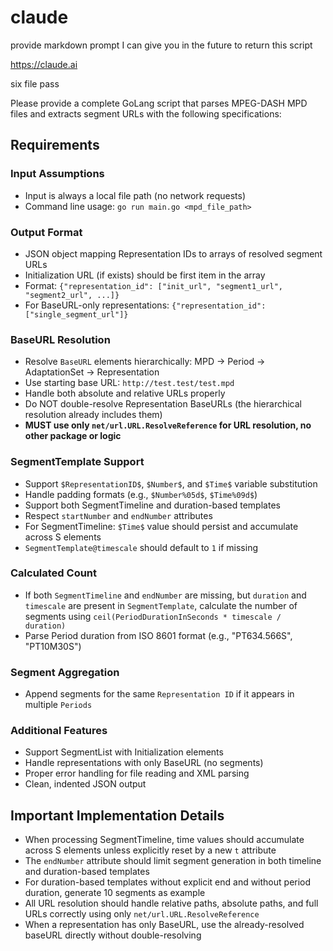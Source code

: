 # claude

provide markdown prompt I can give you in the future to return this script

https://claude.ai

six file pass

Please provide a complete GoLang script that parses MPEG-DASH MPD files and
extracts segment URLs with the following specifications:

## Requirements

### Input Assumptions
- Input is always a local file path (no network requests)
- Command line usage: `go run main.go <mpd_file_path>`

### Output Format
- JSON object mapping Representation IDs to arrays of resolved segment URLs
- Initialization URL (if exists) should be first item in the array
- Format: `{"representation_id": ["init_url", "segment1_url", "segment2_url", ...]}`
- For BaseURL-only representations: `{"representation_id": ["single_segment_url"]}`

### BaseURL Resolution
- Resolve `BaseURL` elements hierarchically: MPD → Period → AdaptationSet → Representation
- Use starting base URL: `http://test.test/test.mpd`
- Handle both absolute and relative URLs properly
- Do NOT double-resolve Representation BaseURLs (the hierarchical resolution already includes them)
- **MUST use only `net/url.URL.ResolveReference` for URL resolution, no other package or logic**

### SegmentTemplate Support
- Support `$RepresentationID$`, `$Number$`, and `$Time$` variable substitution
- Handle padding formats (e.g., `$Number%05d$`, `$Time%09d$`)
- Support both SegmentTimeline and duration-based templates
- Respect `startNumber` and `endNumber` attributes
- For SegmentTimeline: `$Time$` value should persist and accumulate across S elements
- `SegmentTemplate@timescale` should default to `1` if missing

### Calculated Count
- If both `SegmentTimeline` and `endNumber` are missing, but `duration` and `timescale` are present in `SegmentTemplate`, calculate the number of segments using `ceil(PeriodDurationInSeconds * timescale / duration)`
- Parse Period duration from ISO 8601 format (e.g., "PT634.566S", "PT10M30S")

### Segment Aggregation
- Append segments for the same `Representation ID` if it appears in multiple `Periods`

### Additional Features
- Support SegmentList with Initialization elements
- Handle representations with only BaseURL (no segments)
- Proper error handling for file reading and XML parsing
- Clean, indented JSON output

## Important Implementation Details
- When processing SegmentTimeline, time values should accumulate across S elements unless explicitly reset by a new `t` attribute
- The `endNumber` attribute should limit segment generation in both timeline and duration-based templates
- For duration-based templates without explicit end and without period duration, generate 10 segments as example
- All URL resolution should handle relative paths, absolute paths, and full URLs correctly using only `net/url.URL.ResolveReference`
- When a representation has only BaseURL, use the already-resolved baseURL directly without double-resolving
